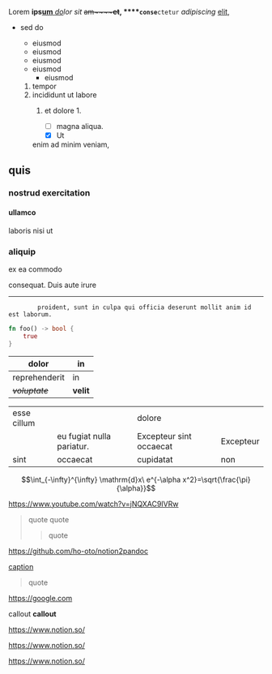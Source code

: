 Lorem **ips**[**um**](https://www.notion.so)[ ](https://www.notion.so)[*do*](https://www.notion.so)*lor* *sit* ~~am~~~~**et**~~**, ****`conse`**`ctetur` $adipiscing$ [elit](http://google.com),

- sed do
  - eiusmod
  - eiusmod
  - eiusmod
  - eiusmod
    - eiusmod

  1.  tempor
  2.  incididunt ut labore
      1.  et dolore
          1.  

          - [ ] magna aliqua.
          - [x] Ut

      enim ad minim veniam,

## quis

### nostrud exercitation

#### ullamco

laboris nisi ut

### aliquip

ex ea commodo

consequat. Duis aute irure

------------------------------------------------------------------------

            proident, sunt in culpa qui officia deserunt mollit anim id est laborum.

``` rust
fn foo() -> bool {
	true
}
```

| dolor           | in        |
|-----------------|-----------|
| reprehenderit   | in        |
| ~~*voluptate*~~ | **velit** |

|              |                            |                         |           |
|--------------|----------------------------|-------------------------|-----------|
| esse cillum  |                            | dolore                  |           |
|              | eu fugiat nulla pariatur.  | Excepteur sint occaecat | Excepteur |
| sint         | occaecat                   | cupidatat               | non       |

$$\int_{-\infty}^{\infty} \mathrm{d}x\  e^{-\alpha x^2}=\sqrt{\frac{\pi}{\alpha}}$$

<https://www.youtube.com/watch?v=jNQXAC9IVRw>

> quote 
> quote
>
> > quote

<https://github.com/ho-oto/notion2pandoc>

[caption](https://github.com/ho-oto/notion2pandoc)

> quote

<https://google.com>

<div class="callout">

callout **callout**

</div>

<https://www.notion.so/>

<https://www.notion.so/>

<https://www.notion.so/>
